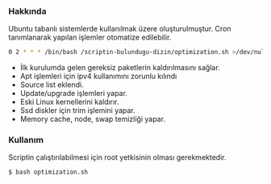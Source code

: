 ### Hakkında

Ubuntu tabanlı sistemlerde kullanılmak üzere oluşturulmuştur. Cron tanımlanarak yapılan işlemler otomatize edilebilir.

```sh
0 2 * * * /bin/bash /scriptin-bulundugu-dizin/optimization.sh >/dev/null 2>&1
```
  - İlk kurulumda gelen gereksiz paketlerin kaldırılmasını sağlar.
  - Apt işlemleri için ipv4 kullanımını zorunlu kılındı
  - Source list eklendi.
  - Update/upgrade işlemleri yapar.
  - Eski Linux kernellerini kaldırır.
  - Ssd diskler için trim işlemini yapar.
  - Memory cache, node, swap temizliği yapar.

### Kullanım

Scriptin çalıştırılabilmesi için root yetkisinin olması gerekmektedir.

```sh
$ bash optimization.sh
```
